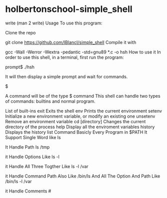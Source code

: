 # holbertonschool-simple_shell
write (man 2 write)
Usage
To use this program:

Clone the repo

git clone https://github.com/IBlancI/simple_shell
Compile it with

gcc -Wall -Werror -Wextra -pedantic -std=gnu89 *.c -o hsh
How to use it
In order to use this shell, in a terminal, first run the program:

prompt$ ./hsh

It will then display a simple prompt and wait for commands.

$

A command will be of the type $ command This shell can handle two types of commands: builtins and normal program.

List of built-ins
exit
Exits the shell
env
Prints the current environment
setenv
Initialize a new environment variable, or modify an existing one
unsetenv
Remove an environment variable
cd [directory]
Changes the current directory of the process
help
Display all the enviroment variables
history
Displays the history list
Command
Basicly Every Program in $PATH It Support Single Word like ls

It Handle Path ls /tmp

it Handle Options Like ls -l

it Handle All Three Togther Like ls -l /var

it Handle Command Path Also Like /bin/ls And All The Option And Path Like /bin/ls -l /var

it Handle Comments #
